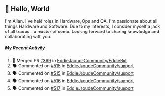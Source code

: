 ## :wave: Hello, World

I'm Allan. I've held roles in Hardware, Ops and QA. I'm passionate about all things Hardware and Software. Due to my interests, I consider myself a jack of all trades - a master of some. Looking forward to sharing knowledge and collaborating with you.

##### My Recent Activity
<!--START_SECTION:activity-->
1. 🎉 Merged PR [#369](https://github.com/EddieJaoudeCommunity/EddieBot/pull/369) in [EddieJaoudeCommunity/EddieBot](https://github.com/EddieJaoudeCommunity/EddieBot)
2. 🗣 Commented on [#515](https://github.com/EddieJaoudeCommunity/support/issues/515) in [EddieJaoudeCommunity/support](https://github.com/EddieJaoudeCommunity/support)
3. 🗣 Commented on [#515](https://github.com/EddieJaoudeCommunity/support/issues/515) in [EddieJaoudeCommunity/support](https://github.com/EddieJaoudeCommunity/support)
4. 🗣 Commented on [#516](https://github.com/EddieJaoudeCommunity/support/issues/516) in [EddieJaoudeCommunity/support](https://github.com/EddieJaoudeCommunity/support)
5. 🗣 Commented on [#517](https://github.com/EddieJaoudeCommunity/support/issues/517) in [EddieJaoudeCommunity/support](https://github.com/EddieJaoudeCommunity/support)
<!--END_SECTION:activity-->

<!--
**AllanRegush/AllanRegush** is a ✨ _special_ ✨ repository because its `README.md` (this file) appears on your GitHub profile.

Here are some ideas to get you started:

- 🔭 I’m currently working on ...
- 🌱 I’m currently learning ...
- 👯 I’m looking to collaborate on ...
- 🤔 I’m looking for help with ...
- 💬 Ask me about ...
- 📫 How to reach me: ...
- 😄 Pronouns: ...
- ⚡ Fun fact: ...
-->
